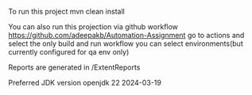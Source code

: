 To run this project
mvn clean install

You can also run this projection via github workflow
https://github.com/adeepakb/Automation-Assignment
go to actions and select the only build
and run workflow you can select environments(but currently configured for qa env only)

Reports are generated in /ExtentReports

Preferred JDK version openjdk 22 2024-03-19




